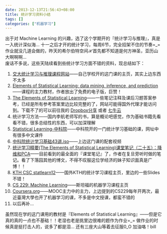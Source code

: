 ```yaml
---
date: 2013-12-13T21:56:43+08:00
title: 统计学习资料小结
tags: []
categories: ["机器学习"]
---
```


出于对 Machine Learning 的兴趣，选了这个学期开的『统计学习与推理』，真是一入统计深似海... 十一之后才开的统计学习，每周6节，完全招架不住的节奏=\_=  作业就没几道会做的，昨天的希尔伯特空间$\mathcal{H}$首先都不知道是何方神圣，亚历山大啊啊啊...   
废话不多说，这些天陆续看到些统计学习方面不错的资料，现总结如下：  

1. [交大统计学习与推理课程网站](http://bcmi.sjtu.edu.cn/statLearning/)——自己学校开的这门课的主页，其实上边东西不太多  
2. [Elements of Statistical Learning: data mining, inference, and prediction](http://statweb.stanford.edu/~tibs/ElemStatLearn/index.html)——课程的主力教材，作者放出了免费的电子版，巨赞！  
3. [The Elements of Statistical Learning](http://www.waxworksmath.com/Authors/G_M/Hastie/hastie.html)——一些笔记注释及课后习题答案参考，已经是所有参考答案里边比较完整的了，网站可能得国外代理才能访问到。下载不了的可以前往我的 [Dropbox分享](https://www.dropbox.com/s/6ufpunxe3k9mano/weatherwax_epstein_hastie_solutions_manual.pdf) 或者 [七牛云](http://7xojrx.com1.z0.glb.clouddn.com/docs/weatherwax_epstein_hastie_solutions_manual.pdf)  
4. 统计学习方法——国内李航老师写的书，算是概论吧感觉，作为基础书籍先看看不错，很多总结性的东西，可以加深理解  
4. [Statistical Learning-中科院](http://www.jdl.ac.cn/user/lyqing/statlearning/StatlLearning_handout.html)——中科院开的一门统计学习基础的课，网址中有很多中文课件  
5. [中科院统计学习基础43讲.iso](http://pan.baidu.com/s/1xjoHN)——上边这门课的配套视频  
6. [统计学习精要(The Elements of Statistical Learning)课堂笔记（二十五）：降维和PCA](http://www.loyhome.com/%e7%bb%9f%e8%ae%a1%e5%ad%a6%e4%b9%a0%e7%b2%be%e8%a6%81the-elements-of-statistical-learning%e8%af%be%e5%a0%82%e7%ac%94%e8%ae%b0%ef%bc%88%e4%ba%8c%e5%8d%81%e4%ba%94%ef%bc%89%ef%bc%9a%e9%99%8d%e7%bb%b4/)——目前看到的最全面的『课堂笔记』了，作者在复旦旁听时做的笔记。看了下落园其他的博文，不得不叹服这位学经济的妹子知识面真是广博！！  
7. [KTH CSC statlearn12](http://www.csc.kth.se/utbildning/kth/kurser/DD3364/Schedule.php)——国外KTH的统计学习课程主页，里边的一些Slides不错！  
8. [CS 229: Machine Learning](http://cs229.stanford.edu/)——斯坦福的机器学习课程主页  
9. [Coursera.org](https://www.coursera.org/)——MOOC主力中的主力，上边提到的CS229每年开两次，最近臺灣大學也开了机器学习的课，不多是中文授课，都蛮不错的  
10. 以后再补... 

虽然现在学的这门课用的教材是『Elements of Statistical Learning』——但是它真的真的一点也不基础！！老湿也老是挑里边很难的题作为作业=\_=  做作业的时候真是挺打击人的，说多了都是泪...  还有三座大山等着去征服0\_O 加油咯！bill